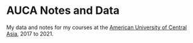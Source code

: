 # AUCA Notes and Data

My data and notes for my courses at the [American University of Central
Asia][1], 2017 to 2021.

[1]: https://www.auca.kg/
